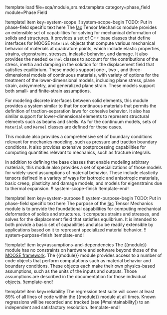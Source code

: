 !template load file=sqa/module_srs.md.template category=phase_field module=Phase Field

!template! item key=system-scope
!! system-scope-begin
TODO: Put in phase-field specific text here
The [!ac](MOOSE) Tensor Mechanics module provides an extensible set of capabilities for solving for mechanical deformation of solids and structures. It provides a set of C++ base classes that define interfaces for MOOSE `Material` objects that compute various mechanical behavior of materials at quadrature points, which include elastic properties, strains, eigenstrains, stresses, inelastic behavior, and damage. It also provides the needed `Kernel` classes to account for the contributions of the stress, inertia and damping in the solution for the displacement field that satisfies equilibrium. These models support one-, two-, and three-dimensional models of continuous materials, with variety of options for the treatment of the lower-dimensional models, including plane stress, plane strain, axisymmetry, and generalized plane strain. These models support both small- and finite-strain assumptions.

For modeling discrete interfaces between solid elements, this module provides a system similar to that for continuous materials that permits the definition of traction-separation laws for cohesive behavior. It also has similar support for lower-dimensional elements to represent structural elements such as beams and shells. As for the continuum models, sets of `Material` and `Kernel` classes are defined for these cases.

This module also provides a comprehensive set of boundary conditions relevant for mechanics modeling, such as pressure and traction boundary conditions. It also provides extensive postprocessing capabilities for computing quantities relevant to mechanics, such as fracture integrals.

In addition to defining the base classes that enable modeling arbitrary materials, this module also provides a set of specializations of those models for widely-used assumptions of material behavior. These include elasticity tensors defined in a variety of ways for isotropic and anisotropic materials, basic creep, plasticity and damage models, and models for eigenstrains due to thermal expansion.
!! system-scope-finish
!template-end!

!template! item key=system-purpose
!! system-purpose-begin
TODO: Put in phase-field specific text here
The purpose of the [!ac](MOOSE) Tensor Mechanics module is to provide the foundational capabilities for computing mechanical deformation of solids and structures. It computes strains and stresses, and solves for the displacement field that satisfies equlibrium. It is intended to both provide a basic set of capabilities and also be readily extensible by applications based on it to represent specialized material behavior.
!! system-purpose-finish
!template-end!

!template! item key=assumptions-and-dependencies
The {{module}} module has no constraints on hardware and software beyond those of the [MOOSE framework](framework_srs.md#assumptions-and-dependencies).
The {{module}} module provides access to a number of code objects that perform computations such as material behavior and boundary conditions. These objects each make their own physics-based assumptions, such as the units of the inputs and outputs. Those assumptions are described in the documentation for those individual objects.
!template-end!

!template! item key=reliability
The regression test suite will cover at least 89% of all lines of code within the {{module}}
module at all times. Known regressions will be recorded and tracked (see [#maintainability]) to an
independent and satisfactory resolution.
!template-end!
